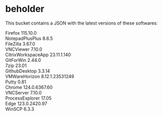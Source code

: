 # beholder
This bucket contains a JSON with the latest versions of these softwares:

Firefox            115.10.0         
NotepadPlusPlus    8.6.5            
FileZilla          3.67.0           
VNCViewer          7.10.0           
CitrixWorkspaceApp 23.11.1.140      
GitForWin          2.44.0           
7zip               23.01            
GithubDesktop      3.3.14           
VMWareHorizon      8.12.1.23531249  
Putty              0.81             
Chrome             124.0.6367.60    
VNCServer          7.10.0           
ProcessExplorer    17.05            
Edge               123.0.2420.97    
WinSCP             6.3.3            



